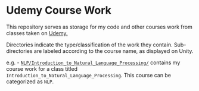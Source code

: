 # Udemy Course Work

This repository serves as storage for my code and other courses work from classes taken on [Udemy.](https://www.udemy.com/)

Directories indicate the type/classification of the work they contain.  Sub-directories are labeled according to the course name, as displayed on Unity.

e.g. - [`NLP/Introduction_to_Natural_Language_Processing/`](./NLP/Introduction_to_Natural_Language_Processing/) contains my course work for a class titled `Introduction_to_Natural_Language_Processing`.  This course can be categorized as `NLP`.